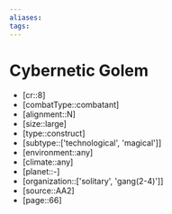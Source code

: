 ```yaml
---
aliases: 
tags: 
---
```


# Cybernetic Golem

- [cr::8]
- [combatType::combatant]
- [alignment::N]
- [size::large]
- [type::construct]
- [subtype::['technological', 'magical']]
- [environment::any]
- [climate::any]
- [planet::-]
- [organization::['solitary', 'gang(2-4)']]
- [source::AA2]
- [page::66]
